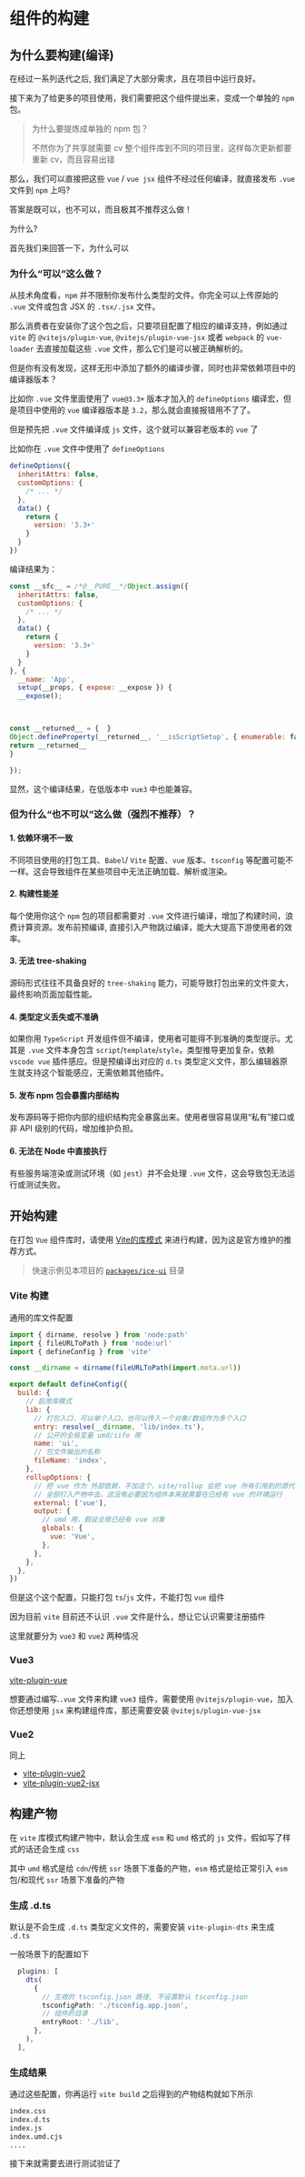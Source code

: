 # 组件的构建

## 为什么要构建(编译)

在经过一系列迭代之后, 我们满足了大部分需求，且在项目中运行良好。

接下来为了给更多的项目使用，我们需要把这个组件提出来，变成一个单独的 `npm` 包。

> 为什么要提炼成单独的 npm 包？ 
> 
> 不然你为了共享就需要 cv 整个组件库到不同的项目里，这样每次更新都要重新 cv，而且容易出错

那么，我们可以直接把这些 `vue` / `vue jsx` 组件不经过任何编译，就直接发布 `.vue` 文件到 `npm` 上吗?

答案是既可以，也不可以，而且极其不推荐这么做！

为什么? 

首先我们来回答一下，为什么可以

### 为什么“可以”这么做？

从技术角度看，`npm` 并不限制你发布什么类型的文件。你完全可以上传原始的 `.vue` 文件或包含 JSX 的 `.tsx/.jsx` 文件。

那么消费者在安装你了这个包之后，只要项目配置了相应的编译支持，例如通过 `vite` 的 `@vitejs/plugin-vue`, `@vitejs/plugin-vue-jsx` 或者 `webpack` 的 `vue-loader` 去直接加载这些 `.vue` 文件，那么它们是可以被正确解析的。

但是你有没有发现，这样无形中添加了额外的编译步骤，同时也非常依赖项目中的编译器版本？

比如你 `.vue` 文件里面使用了 `vue@3.3+` 版本才加入的 `defineOptions` 编译宏，但是项目中使用的 `vue` 编译器版本是 `3.2`，那么就会直接报错用不了了。

但是预先把 `.vue` 文件编译成 `js` 文件，这个就可以兼容老版本的 `vue` 了

比如你在 `.vue` 文件中使用了 `defineOptions`

```js
defineOptions({
  inheritAttrs: false,
  customOptions: {
    /* ... */
  },
  data() {
    return {
      version: '3.3+'
    }
  }
})
```

编译结果为：

```js
const __sfc__ = /*@__PURE__*/Object.assign({
  inheritAttrs: false,
  customOptions: {
    /* ... */
  },
  data() {
    return {
      version: '3.3+'
    }
  }
}, {
  __name: 'App',
  setup(__props, { expose: __expose }) {
  __expose();



const __returned__ = {  }
Object.defineProperty(__returned__, '__isScriptSetup', { enumerable: false, value: true })
return __returned__
}

});
```

显然，这个编译结果，在低版本中 `vue3` 中也能兼容。

### 但为什么“也不可以”这么做（强烈不推荐）？

#### 1. **依赖环境不一致**

不同项目使用的打包工具、`Babel`/ `Vite` 配置、`vue` 版本、`tsconfig` 等配置可能不一样。这会导致组件在某些项目中无法正确加载、解析或渲染。

#### 2. **构建性能差**

每个使用你这个 `npm` 包的项目都需要对 `.vue` 文件进行编译，增加了构建时间，浪费计算资源。发布前预编译, 直接引入产物跳过编译，能大大提高下游使用者的效率。

#### 3. **无法 tree-shaking**

源码形式往往不具备良好的 `tree-shaking` 能力，可能导致打包出来的文件变大，最终影响页面加载性能。

#### 4. **类型定义丢失或不准确**

如果你用 `TypeScript` 开发组件但不编译，使用者可能得不到准确的类型提示。尤其是 `.vue` 文件本身包含 `script`/`template`/`style`，类型推导更加复杂，依赖 `vscode vue` 插件感应。但是预编译出对应的 `d.ts` 类型定义文件，那么编辑器原生就支持这个智能感应，无需依赖其他插件。

#### 5. **发布 npm 包会暴露内部结构**

发布源码等于把你内部的组织结构完全暴露出来。使用者很容易误用“私有”接口或非 API 级别的代码，增加维护负担。

#### 6. **无法在 Node 中直接执行**

有些服务端渲染或测试环境（如 `jest`）并不会处理 `.vue` 文件，这会导致包无法运行或测试失败。

## 开始构建

在打包 `Vue` 组件库时，请使用 [Vite的库模式](https://vitejs.dev/guide/build.html#library-mode) 来进行构建，因为这是官方维护的推荐方式。

> 快速示例见本项目的 [`packages/ice-ui`](https://github.com/sonofmagic/deep-in-vue/tree/main/packages/ice-ui) 目录

### Vite 构建

通用的库文件配置

```js
import { dirname, resolve } from 'node:path'
import { fileURLToPath } from 'node:url'
import { defineConfig } from 'vite'

const __dirname = dirname(fileURLToPath(import.meta.url))

export default defineConfig({
  build: {
    // 启用库模式
    lib: {
      // 打包入口，可以单个入口，也可以传入一个对象/数组作为多个入口
      entry: resolve(__dirname, 'lib/index.ts'),
      // 公开的全局变量 umd/iife 用
      name: 'ui',
      // 包文件输出的名称
      fileName: 'index',
    },
    rollupOptions: {
      // 把 vue 作为 外部依赖，不加这个，vite/rollup 会把 vue 所有引用到的源代码，
      // 全部打入产物中去，这没有必要因为组件本来就需要在已经有 vue 的环境运行
      external: ['vue'],
      output: {
        // umd 用，假设全局已经有 vue 对象
        globals: {
          vue: 'Vue',
        },
      },
    },
  },
})
```

但是这个这个配置，只能打包 `ts`/`js` 文件，不能打包 `vue` 组件

因为目前 `vite` 目前还不认识 `.vue` 文件是什么，想让它认识需要注册插件

这里就要分为 `vue3` 和 `vue2` 两种情况

### Vue3

[vite-plugin-vue](https://github.com/vitejs/vite-plugin-vue)

想要通过编写.`.vue` 文件来构建 `vue3` 组件，需要使用 `@vitejs/plugin-vue`，加入你还想使用 `jsx` 来构建组件库，那还需要安装 `@vitejs/plugin-vue-jsx`

### Vue2

同上

- [vite-plugin-vue2](https://github.com/vitejs/vite-plugin-vue2)
- [vite-plugin-vue2-jsx](https://github.com/vitejs/vite-plugin-vue2-jsx)

## 构建产物

在 `vite` 库模式构建产物中，默认会生成 `esm` 和 `umd` 格式的 `js` 文件，假如写了样式的话还会生成 `css`

其中 `umd` 格式是给 `cdn`/传统 `ssr` 场景下准备的产物，`esm` 格式是给正常引入 `esm` 包/和现代 `ssr` 场景下准备的产物

### 生成 .d.ts

默认是不会生成 `.d.ts` 类型定义文件的，需要安装 `vite-plugin-dts` 来生成 `.d.ts`

一般场景下的配置如下

```ts
  plugins: [
    dts(
      {
        // 生效的 tsconfig.json 路径, 不设置默认 tsconfig.json
        tsconfigPath: './tsconfig.app.json',
        // 组件的目录
        entryRoot: './lib',
      },
    ),
  ],
```

### 生成结果

通过这些配置，你再运行 `vite build` 之后得到的产物结构就如下所示

```bash
index.css
index.d.ts
index.js
index.umd.cjs
....
```

接下来就需要去进行测试验证了